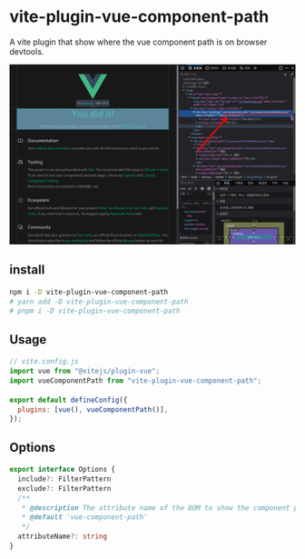 # vite-plugin-vue-component-path

A vite plugin that show where the vue component path is on browser devtools.

![Screenshot](Screenshot.png)

## install

```bash
npm i -D vite-plugin-vue-component-path
# yarn add -D vite-plugin-vue-component-path
# pnpm i -D vite-plugin-vue-component-path
```
## Usage
```Javascript
// vite.config.js
import vue from "@vitejs/plugin-vue";
import vueComponentPath from "vite-plugin-vue-component-path";

export default defineConfig({
  plugins: [vue(), vueComponentPath()],
});
```

## Options
```Typescript
export interface Options {
  include?: FilterPattern
  exclude?: FilterPattern
  /**
   * @description The attribute name of the DOM to show the component path
   * @default 'vue-component-path'
   */
  attributeName?: string
}
```